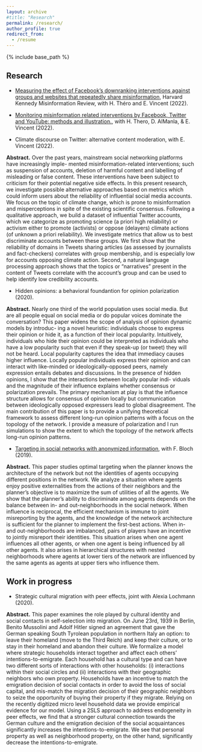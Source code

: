 ```yaml
---
layout: archive
#title: "Research"
permalink: /research/
author_profile: true
redirect_from:
  - /resume
---
```


{% include base_path %}

Research
---

* [Measuring the effect of Facebook’s downranking interventions against groups and websites that repeatedly share misinformation](https://misinforeview.hks.harvard.edu/article/measuring-the-effect-of-facebooks-downranking-interventions-against-groups-and-websites-that-repeatedly-share-misinformation/), Harvard Kennedy Misinformation Review, with H. Théro and E. Vincent (2022).

* [Monitoring misinformation related interventions by Facebook, Twitter and YouTube: methods and illustration.](https://hal.archives-ouvertes.fr/hal-03662191), with H. Thero, D. AlManla, & E. Vincent (2022).

* Climate discourse on Twitter: alternative content moderation, with E. Vincent (2022).

**Abstract.** Over the past years, mainstream social networking platforms have increasingly imple- mented misinformation-related interventions; such as suspension of accounts, deletion of harmful content and labelling of misleading or false content. These interventions have been subject to criticism for their potential negative side effects. In this present research, we investigate possible alternative approaches based on metrics which could inform users about the reliability of influential social media accounts. We focus on the topic of climate change, which is prone to misinformation and misperceptions in spite of the existing scientific consensus. Following a qualitative approach, we build a dataset of influential Twitter accounts, which we categorize as promoting science (a priori high reliability) or activism either to promote (activists) or oppose (delayers) climate actions (of unknown a priori reliability). We investigate metrics that allow us to best discriminate accounts between these groups. We first show that the reliability of domains in Tweets sharing articles (as assessed by journalists and fact-checkers) correlates with group membership, and is especially low for accounts opposing climate action. Second, a natural language processing approach shows that the topics or “narratives” present in the content of Tweets correlate with the account’s group and can be used to help identify low credibility accounts.

* Hidden opinions: a behavioral foundantion for opinion polarization (2020).

**Abstract.** Nearly one third of the world population uses social media. But are all people equal on social media or do popular voices dominate the conversation? This paper widens the scope of analysis of opinion dynamic models by introduc- ing a novel heuristic: individuals choose to express their opinion or hide it, as a function of their local popularity. Intuitively, individuals who hide their opinion could be interpreted as individuals who have a low popularity such that even if they speak-up (or tweet) they will not be heard. Local popularity captures the idea that immediacy causes higher influence. Locally popular individuals express their opinion and can interact with like-minded or ideologically-opposed peers, namely expression entails debates and discussions. In the presence of hidden opinions, I show that the interactions between locally popular indi- viduals and the magnitude of their influence explains whether consensus or polarization prevails. The primary mechanism at play is that the influence structure allows for consensus of opinion locally but communication between ideologically opposed expressers lead to global disagreement. The main contribution of this paper is to provide a unifying theoretical framework to assess different long-run opinion patterns with a focus on the topology of the network. I provide a measure of polarization and I run simulations to show the extent to which the topology of the network affects long-run opinion patterns.

* [Targeting in social networks with anonymized information](https://arxiv.org/abs/2001.03122),  with F. Bloch (2019).

**Abstract.** This paper studies optimal targeting when the planner knows the architecture of the network but not the identities of agents occupying different positions in the network. We analyze a situation where agents enjoy positive externalities from the actions of their neighbors and the
planner’s objective is to maximize the sum of utilities of all the agents. We show that the planner’s ability to discriminate among agents depends on the balance between in- and out-neighborhoods in the social network. When influence is reciprocal, the efficient mechanism is immune to joint misreporting by the agents, and the knowledge of the network architecture is sufficient for the planner to implement the first-best actions. When in- and out-neighborhoods
are imbalanced, pairs of players have an incentive to jointly misreport their identities. This situation arises when one agent influences all other agents, or when one agent is being influenced by all other agents. It also arises in hierarchical structures with nested neighborhoods where agents at lower tiers of the network are influenced by the same agents as agents at upper tiers who influence them.


Work in progress 
---

* Strategic cultural migration with peer effects, joint with Alexia Lochmann (2020).

**Abstract.** This paper examines the role played by cultural identity and social contacts in self-selection into migration. On June 23rd, 1939 in Berlin, Benito Mussolini and Adolf Hitler signed an agreement that gave the German speaking South Tyrolean population in northern Italy an option: to leave their homeland (move to the Third Reich) and keep their culture, or to stay in their homeland and abandon their culture. We formalize a model where strategic households interact together and affect each others’ intentions-to-emigrate. Each household has a cultural type and can have two different sorts of interactions with other households: (i) interactions within their social circles and (ii) interactions with their geographic neighbors who own property. Households have an incentive to match the emigration decision of social contacts in order to avoid the loss of social capital, and mis-match the migration decision of their geographic neighbors to seize the opportunity of buying their property if they migrate. Relying on the recently digitized micro level household data we provide empirical evidence for our model. Using a 2SLS approach to address endogeneity in peer effects, we find that a stronger cultural connection towards the German culture and the emigration decision of the social acquaintances significantly increases the intentions-to-emigrate. We see that personal property as well as neighborhood property, on the other hand, significantly decrease the intentions-to-emigrate.
  
  
